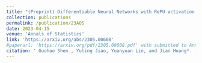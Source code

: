 ```yaml
---
title: "(Preprint) Differentiable Neural Networks with RePU activation: with applications to score estimation and isotonic regression."
collection: publications
permalink: /publication/23AOS
date: 2023-04-15
venue: 'Annals of Statistics'
link: 'https://arxiv.org/abs/2305.00608'
#paperurl: 'https://arxiv.org/pdf/2305.00608.pdf' with submitted to Annals of Statistics.
citation: ' Guohao Shen , Yuling Jiao, Yuanyuan Lin, and Jian Huang*. (2023). &quot;Differentiable Neural Networks with RePU activation: with applications to score estimation and isotonic regression. &quot; <i> Under review.</i>'
---
```

